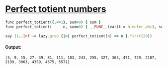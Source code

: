 [1]: https://rosettacode.org/wiki/Perfect_totient_numbers

# [Perfect totient numbers][1]

```ruby
func perfect_totient({.<=1}, sum=0) { sum }
func perfect_totient(     n, sum=0) { __FUNC__(var(t = n.euler_phi), sum + t) }
 
say (1..Inf -> lazy.grep {|n| perfect_totient(n) == n }.first(20))
```

#### Output:
```
[3, 9, 15, 27, 39, 81, 111, 183, 243, 255, 327, 363, 471, 729, 2187, 2199, 3063, 4359, 4375, 5571]
```
